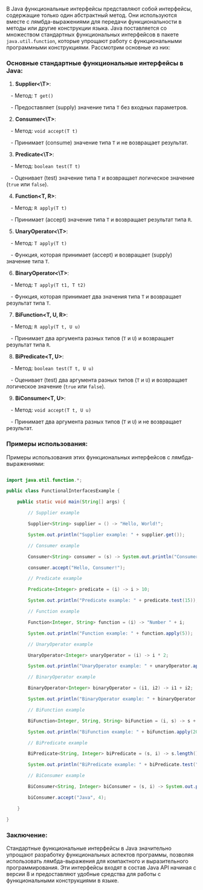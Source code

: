 В Java функциональные интерфейсы представляют собой интерфейсы, содержащие только один абстрактный метод. Они используются вместе с лямбда-выражениями для передачи функциональности в методы или другие конструкции языка. Java поставляется со множеством стандартных функциональных интерфейсов в пакете `java.util.function`, которые упрощают работу с функциональными программными конструкциями. Рассмотрим основные из них:

### Основные стандартные функциональные интерфейсы в Java:

1. **Supplier<\T>**:

   - Метод: `T get()`

   - Предоставляет (supply) значение типа `T` без входных параметров.

2. **Consumer<\T>**:

   - Метод: `void accept(T t)`

   - Принимает (consume) значение типа `T` и не возвращает результат.

3. **Predicate<\T>**:

   - Метод: `boolean test(T t)`

   - Оценивает (test) значение типа `T` и возвращает логическое значение (`true` или `false`).

4. **Function<T, R>**:

   - Метод: `R apply(T t)`

   - Принимает (accept) значение типа `T` и возвращает результат типа `R`.

5. **UnaryOperator<\T>**:

   - Метод: `T apply(T t)`

   - Функция, которая принимает (accept) и возвращает (supply) значение типа `T`.

6. **BinaryOperator<\T>**:

   - Метод: `T apply(T t1, T t2)`

   - Функция, которая принимает два значения типа `T` и возвращает результат типа `T`.

7. **BiFunction<T, U, R>**:

   - Метод: `R apply(T t, U u)`

   - Принимает два аргумента разных типов (`T` и `U`) и возвращает результат типа `R`.

8. **BiPredicate<T, U>**:

   - Метод: `boolean test(T t, U u)`

   - Оценивает (test) два аргумента разных типов (`T` и `U`) и возвращает логическое значение (`true` или `false`).

9. **BiConsumer<T, U>**:

   - Метод: `void accept(T t, U u)`

   - Принимает два аргумента разных типов (`T` и `U`) и не возвращает результат.

### Примеры использования:

Примеры использования этих функциональных интерфейсов с лямбда-выражениями:

```java

import java.util.function.*;

public class FunctionalInterfacesExample {

    public static void main(String[] args) {

        // Supplier example

        Supplier<String> supplier = () -> "Hello, World!";

        System.out.println("Supplier example: " + supplier.get());

        // Consumer example

        Consumer<String> consumer = (s) -> System.out.println("Consumer example: " + s);

        consumer.accept("Hello, Consumer!");

        // Predicate example

        Predicate<Integer> predicate = (i) -> i > 10;

        System.out.println("Predicate example: " + predicate.test(15));

        // Function example

        Function<Integer, String> function = (i) -> "Number " + i;

        System.out.println("Function example: " + function.apply(5));

        // UnaryOperator example

        UnaryOperator<Integer> unaryOperator = (i) -> i * 2;

        System.out.println("UnaryOperator example: " + unaryOperator.apply(7));

        // BinaryOperator example

        BinaryOperator<Integer> binaryOperator = (i1, i2) -> i1 + i2;

        System.out.println("BinaryOperator example: " + binaryOperator.apply(3, 4));

        // BiFunction example

        BiFunction<Integer, String, String> biFunction = (i, s) -> s + " " + i;

        System.out.println("BiFunction example: " + biFunction.apply(2024, "Year"));

        // BiPredicate example

        BiPredicate<String, Integer> biPredicate = (s, i) -> s.length() == i;

        System.out.println("BiPredicate example: " + biPredicate.test("Java", 4));

        // BiConsumer example

        BiConsumer<String, Integer> biConsumer = (s, i) -> System.out.println(s + " has " + i + " characters.");

        biConsumer.accept("Java", 4);

    }

}

```

### Заключение:

Стандартные функциональные интерфейсы в Java значительно упрощают разработку функциональных аспектов программы, позволяя использовать лямбда-выражения для компактного и выразительного программирования. Эти интерфейсы входят в состав Java API начиная с версии 8 и предоставляют удобные средства для работы с функциональными конструкциями в языке.